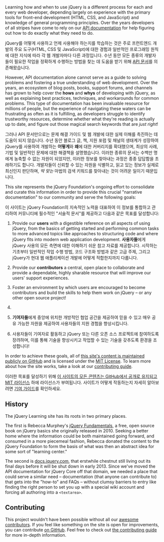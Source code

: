 <script>{
	"title": "About This Site",
	"customFields": [
		{
			"key": "is_chapter",
			"value": 0
		}
	]
}</script>

Learning how and when to use jQuery is a different process for each and every web developer, depending largely on experience with the primary tools for front-end development (HTML, CSS, and JavaScript) and knowledge of general programming principles. Over the years developers of all stripes have come to rely on our [API documentation](http://api.jquery.com) for help figuring out how to do exactly what they need to do.

jQuery를 어떻게 사용하고 언제 사용해야 하는지를 학습하는 것은 주로 프런트엔드 개발의 주요 도구(HTML, CSS 및 JavaScript)에 대한 경험과 일반적인 프로그래밍 원칙에 대한 지식에 따라 각 웹 개발자마다 다른 과정입니다. 수년 동안 모든 종류의 개발자들이 필요한 작업을 정확하게 수행하는 방법을 찾는 데 도움을 받기 위해 [API 문서](http://api.jquery.com)를 의존해왔습니다.

However, API documentation alone cannot serve as a guide to solving problems and fostering a true understanding of web development. Over the years, an ecosystem of blog posts, books, support forums, and channels has grown to help cover the **hows** and **whys** of developing with jQuery, as well as explaining best practices, techniques, and workarounds for common problems. This type of documentation has been invaluable resource for millions of people, but the experience of navigating these waters can be frustrating as often as it is fulfilling, as developers struggle to identify trustworthy resources, determine whether what they're reading is actually up to date, and figure out those magical search keywords that are _just right_!

그러나 API 문서만으로는 문제 해결 가이드 및 웹 개발에 대한 실제 이해를 촉진하는 데 도움이 되지 않습니다. 수년 동안 블로그 글, 책, 지원 포럼 및 채널의 생태계가 성장하여 jQuery를 사용하여 개발하는 **어떻게**와 **왜**에 대한 커버리지를 확대했으며, 최상의 사례, 기법 및 일반적인 문제에 대한 해결책을 설명했습니다. 이러한 종류의 문서는 수백만 명에게 농축할 수 없는 자원이 되었지만, 이러한 정보를 찾아내는 과정은 종종 답답함을 초래하기도 합니다. 개발자들이 신뢰할 수 있는 자원을 식별하고, 읽고 있는 정보가 실제로 최신인지 판단하며, _딱 맞는_ 마법의 검색 키워드를 찾아내는 것이 어려운 일이기 때문입니다.

This site represents the jQuery Foundation's ongoing effort to consolidate and curate this information in order to provide this crucial "narrative documentation" to our community and serve the following goals:

이 사이트는 jQuery Foundation의 지속적인 노력을 대표하여 이 정보를 통합하고 관리하여 커뮤니티에 필수적인 "서술적 문서"를 제공하고 다음과 같은 목표를 달성합니다:

1. Provide our **users** with a digestible reference on all aspects of using jQuery, from the basics of getting started and performing common tasks to more advanced topics like approaches to structuring code and where jQuery fits into modern web application development.
   **사용자들**에게 jQuery 사용의 모든 측면에 대한 이해하기 쉬운 참고 자료를 제공합니다. 시작하는 기초부터 일반적인 작업 수행 방법, 코드 구조화 방법과 같은 고급 주제, 그리고 jQuery가 현대 웹 애플리케이션 개발에 어떻게 적합한지까지 다룹니다.
   
3. Provide our **contributors** a central, open place to collaborate and provide a dependable, highly sharable resource that will improve our users' support experiences.
4. Foster an environment by which users are encouraged to become contributors and build the skills to help them work on jQuery – or any other open source project!

1. 
2. **기여자들**에게 중앙에 위치한 개방적인 협업 공간을 제공하여 믿을 수 있고 매우 공유 가능한 자원을 제공하여 사용자들의 지원 경험을 향상시킵니다.
3. 사용자들이 기여자로 활동하고 jQuery 또는 다른 오픈 소스 프로젝트에 참여하도록 장려하며, 이를 통해 기술을 향상시키고 작업할 수 있는 기술을 갖추도록 환경을 조성합니다!

In order to achieve these goals, all of [this site's content is maintained publicly on GitHub](https://github.com/jquery/learn.jquery.com) and is licensed under the [MIT License](https://github.com/jquery/learn.jquery.com/blob/master/LICENSE.txt). To learn more about how the site works, take a look at our [contributing guide](/contributing/).

이러한 목표를 달성하기 위해 [이 사이트의 모든 콘텐츠는 GitHub에서 공개로 유지되고](https://github.com/jquery/learn.jquery.com) [MIT 라이선스](https://github.com/jquery/learn.jquery.com/blob/master/LICENSE.txt) 하에 라이선스가 부여됩니다. 사이트가 어떻게 작동하는지 자세히 알아보려면 [기여 가이드](/contributing/)를 확인하세요.

## History

The jQuery Learning site has its roots in two primary places.

The first is Rebecca Murphey's [jQuery Fundamentals](http://jqfundamentals.com/legacy), a free, open source book on jQuery basics she originally released in 2010. Seeking a better home where the information could be both maintained going forward, and consumed in a more piecemeal fashion, Rebecca donated the content to the jQuery Foundation to form the basis of what was then an abstract idea for some sort of "learning center."

The second is [docs.jquery.com](http://docs.jquery.com), that erstwhile chestnut still living out its final days before it will be shut down in early 2013. Since we've moved the API documentation for jQuery Core off that domain, we needed a place that could serve a similar need – documentation (that anyone can contribute to) that gets into the "how-to" and FAQs – without clumsy barriers to entry like finding the right person to set you up with a special wiki account and forcing all authoring into a `<textarea>`.

## Contributing

This project wouldn't have been possible without all our [awesome contributors](https://github.com/jquery/learn.jquery.com/graphs/contributors?type=a). If you feel like something on the site is open for improvements, you can contribute [on GitHub](https://github.com/jquery/learn.jquery.com). Feel free to check out [the contributing guide](contributing/) for more in-depth information.

